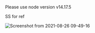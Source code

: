 Please use node version v14.17.5

SS for ref

![Screenshot from 2021-08-26 09-49-16](https://user-images.githubusercontent.com/25932961/130900639-3e90d266-7899-47c4-aa42-245c669ad761.png)
